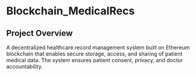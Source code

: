 # Blockchain_MedicalRecs
## Project Overview
A decentralized healthcare record management system built on Ethereum blockchain that enables secure storage, access, and sharing of patient medical data. The system ensures patient consent, privacy, and doctor accountability.
